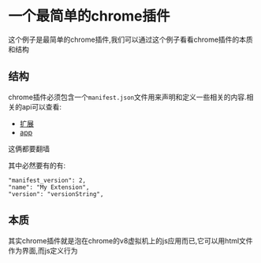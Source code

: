 # 一个最简单的chrome插件

这个例子是最简单的chrome插件,我们可以通过这个例子看看chrome插件的本质和结构

## 结构

chrome插件必须包含一个`manifest.json`文件用来声明和定义一些相关的内容.相关的api可以查看:

+ [扩展](https://developer.chrome.com/extensions/manifest)
+ [app](https://developer.chrome.com/apps/manifest)

这俩都要翻墙

其中必然要有的有:

```
"manifest_version": 2,
"name": "My Extension",
"version": "versionString",
```

## 本质

其实chrome插件就是泡在chrome的v8虚拟机上的js应用而已,它可以用html文件作为界面,而js定义行为
